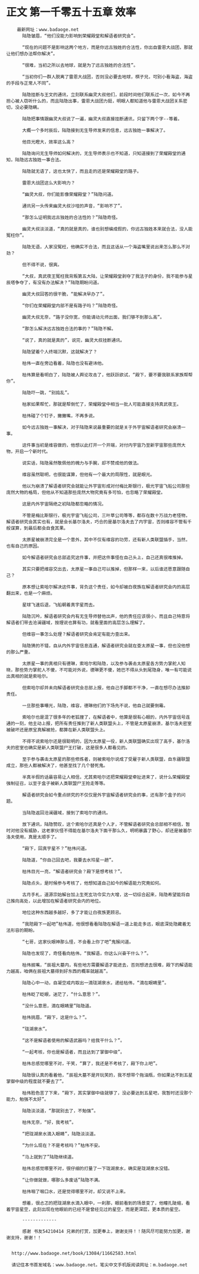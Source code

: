 # 正文 第一千零五十五章 效率
        最新网址：www.badaoge.net
          陆隐皱眉，“他们没能力影响到荣耀殿堂和解语者研究会”。
      
          “现在的问题不是影响这两个地方，而是你远古独姓的合法性，你出自雷恩大战团，那就让他们想办法帮你解决”。
      
          “很难，当初之所以去地球，就是为了远古独姓的合法性”。
      
          “当初你们一群人脱离了雷恩大战团，否则没必要去地球，棋子兄，可别小看海盗，海盗的手段与正常人不同”。
      
          陆隐挂断与王文的通讯，立刻联系幽灵大叔他们，前段时间他们联系过一次，如今不再担心被人窃听什么的，而且陆隐出事，雷恩大战团力挺，明眼人都知道他与雷恩大战团关系密切，没必要隐瞒。
      
          陆隐把事情跟幽灵大叔说了一遍，幽灵大叔直接挂断通讯，只留下两个字--等着。
      
          大概一个多时辰后，陆隐接到无生导师发来的信息，远古独姓一事解决了。
      
          他目光瞪大，效率这么高？
      
          陆隐询问无生导师如何解决的，无生导师表示也不知道，只知道接到了荣耀殿堂的通知，陆隐远古独姓一事合法。
      
          陆隐就无语了，这也太快了，而且走的还是荣耀殿堂的路子。
      
          雷恩大战团这么大影响力？
      
          “幽灵大叔，你们能影像荣耀殿堂？”陆隐问道。
      
          通讯另一头传来幽灵大叔沙哑的声音，“影响不了”。
      
          “那怎么证明我远古独姓的合法性的？”陆隐奇怪。
      
          幽灵大叔淡淡道，“真的就是真的，谁也别想编成假的，你远古独姓本来就合法，没人能冤枉你”。
      
          陆隐无语，人家没冤枉，他确实不合法，而且这话从一个海盗嘴里说出来怎么那么不对劲？
      
          但不得不说，很爽。
      
          “大叔，真武夜王冤枉我背叛第五大陆，让荣耀殿堂剥夺了我法子的身份，我不能参与星辰塔争夺了，有没有办法解决？”陆隐期盼问道。
      
          幽灵大叔回答的很干脆，“能解决早办了”。
      
          “你们在荣耀殿堂内部不是有路子吗？”陆隐奇怪。
      
          幽灵大叔无奈，“路子没你宽，你能请动元师出面，我们够不到那么高”。
      
          “那怎么解决远古独姓合法的事的？”陆隐不解。
      
          “说了，真的就是真的”，说完，幽灵大叔挂断通讯。
      
          陆隐望着个人终端沉默，这就解决了？
      
          枯伟一直在旁边看着，陆隐也没有避讳他。
      
          枯伟算是看明白了，陆隐被人舆论攻击了，他跃跃欲试，“殿下，要不要我联系家族帮帮你”。
      
          陆隐吓一跳，“别捣乱”。
      
          枯家如果帮忙，那就是帮倒忙了，荣耀殿堂中相当一批人可能直接支持真武夜王。
      
          枯伟碰了个钉子，撇撇嘴，不再多说。
      
          如今远古独姓一事解决，对于陆隐来说最重要的就是关于外宇宙解语者研究会崩溃一事。
      
          这件事当初是维容做的，他想以此打开一个开端，对付内宇宙乃至新宇宙那些庞然大物，开启一个新时代。
      
          说实话，陆隐虽然敬佩他的魄力与手腕，却不赞成他的做法。
      
          维容虽然聪明，也很能谋算，但他有一个最大的局限性，就是眼光。
      
          他以为崩溃了解语者研究会就能让外宇宙形成对付梅比斯银行，极光宇宙飞船公司那些庞然大物的格局，但他从不知道那些庞然大物究竟有多可怕，也忽略了荣耀殿堂。
      
          这是内外宇宙隔绝之初陆隐都忽略的情况。
      
          不管是梅比斯银行，极光宇宙飞船公司，三叶草公司等等，都存在数十万战力老怪物，解语者研究会其实也有，就是会长基尔洛夫，巧合的是基尔洛夫去了内宇宙，否则维容不管有千般谋算，到最后都会自食其果。
      
          太原星被崩溃完全是一个意外，其中不仅有维容的功劳，还有新人类联盟插手，当然，也有自己的原因。
      
          如今解语者研究会总部追究这件事，并把这件事怪在自己头上，自己还真很难推掉。
      
          其实只要把维容交出去，太原星一事自己可以推掉，但那样一来，以后谁还愿意跟随自己？
      
          原本想让索哈尔解决这件事，背负这个责任，如今却被白夜族在解语者研究会内的高层翻出来，也是一个麻烦。
      
          星球飞速后退，飞船朝着真宇星而去。
      
          陆隐沉吟，解语者研究会内有无生导师替他出声，他的责任应该很小，而且自己特意将解语者们带去沧澜疆域，按理说也算有功，就看里面的高层怎么理解了。
      
          但维容一事怎么处理？解语者研究会肯定有能力查出来。
      
          陆隐猜的不错，自从内外宇宙信息连通，解语者研究会就在查太原星一事，但也没他想的那么严重。
      
          太原星一事的真相只有德琳，索哈尔和陆隐，以及参与袭击太原星各方势力掌舵人知晓，那些势力掌舵人不傻，不可能对外说，德琳更不傻，她巴不得从头到尾隐身，唯一有可能说出真相的就是索哈尔。
      
          但索哈尔却并未向解语者研究会总部上报，他自己手脚都不干净，一直在想尽办法推卸责任。
      
          一旦那些事曝光，陆隐，维容，德琳他们的下场先不说，他自己就要倒霉。
      
          索哈尔也是混了很多年的老狐狸了，在解语者中，他算是很有心眼的，内外宇宙信号连通的一刻，他主动上报，把所有责任推到了新人类联盟头上，不管是太原星崩溃，基尔洛夫密室被破坏还是原宝真解被抢，都算在新人类联盟头上。
      
          不得不说索哈尔还是很聪明的，因为太原星一役，新人类联盟确实出现了高手，基尔洛夫的密室也确实是新人类联盟尸王打破，这是很多人都看见的。
      
          至于参与袭击太原星的那些修炼者，则被索哈尔说成了受雇于新人类联盟，自东疆联盟成立，那些人都被解决了，他甚至找了几个替死鬼。
      
          半真半假的话最容易让人相信，尤其索哈尔还把荣耀殿堂牵扯进来了，说什么荣耀殿堂强制征召，以至于盒子被新人类联盟尸王抢走等等。
      
          解语者研究会如今重点研究的不仅仅是外宇宙解语者研究会的事，还有那个盒子的问题。
      
          当陆隐返回沧澜疆域，接到了索哈尔的通讯。
      
          放下通讯，陆隐赞叹，这个索哈尔还真是个人才，不管解语者研究会总部相不相信，暂时对他没有威胁，这老家伙怪不得能在基尔洛夫下面干那么久，明明暴露了野心，却还是被基尔洛夫使用，真是太顺手了。
      
          “殿下，回真宇星不？”枯伟问道。
      
          陆隐道，“你自己回去吧，我要去水玲星一趟”。
      
          枯伟目光一亮，“解语者研究会？殿下是想考核？”。
      
          陆隐点头，是时候参与考核了，他想知道自己如今的解语能力究竟如何。
      
          古月手札，道源宗始解台加上生死玄功令实力大增，这一切综合起来，陆隐希望能将自己推向高处，以此增加在解语者研究会内的地位。
      
          地位这种东西越多越好，多了才能让白夜族更顾忌。
      
          “我陪殿下一起吧”枯伟道，他很想看看陆隐在解语一道上能走多远，眼底深处隐藏着无法形容的期盼。
      
          “七哥，这家伙眼神那么怪，不会看上你了吧”鬼猴问道。
      
          陆隐也发现了，奇怪看向枯伟，“我解语，你这么兴奋干什么？”。
      
          枯伟抿嘴，“辰祖大墓内，有些地方需要解语才能进去，否则想进去很难，殿下的解语能力越高，咱俩在辰祖大墓得到好东西的概率就越高”。
      
          陆隐心中一动，自凝空戒内取出一滴珑湖泉水，递给枯伟，“滴在眼睛里”。
      
          枯伟眨了眨眼，迷茫了，“什么意思？”。
      
          “没什么意思，滴在眼睛里”陆隐道。
      
          枯伟挑眉，“殿下，这是什么？”。
      
          “珑湖泉水”。
      
          “这不是解语者使用的解语武器吗？给我干什么？”。
      
          “一起考核，你也是解语者，而且达到了掌御中级”。
      
          枯伟总感觉哪里不对，干笑，“算了，我还是不考核了，殿下你上吧”。
      
          陆隐很认真的看着他，“辰祖大墓不是开玩笑的，我不想带个拖油瓶，你如果达不到五星掌御中级的程度就不要去了”。
      
          枯伟脸色苦了下来，“殿下，其实掌御中级就够了，没必要达到五星吧，我暂时还没那个能力，勉强不太好”。
      
          陆隐淡淡道，“那就别去了，不勉强”。
      
          枯伟无奈，“好，我考核”。
      
          “把珑湖泉水滴入眼睛”，陆隐淡淡道。
      
          “为什么现在？不是考核吗？”枯伟不安。
      
          “马上就到了”陆隐继续道。
      
          枯伟总感觉哪里不对，很仔细的打量了一下珑湖泉水，确实是珑湖泉水没错。
      
          “让你做就做，哪那么多废话”陆隐不满。
      
          枯伟咽了咽口水，还是觉得哪里不对，却又说不上来。
      
          想着，很忐忑的把珑湖泉水滴入眼中，一刹那，眼前看到的场景变了，他瞳孔陡缩，看着宇宙星空，此刻出现在他眼前的已经不是曾经见过的星空，而是更深层，更本质的星空。
      
          -------------
      
          感谢 书友54210414 兄弟的打赏，加更奉上，谢谢支持！！随风尽可能努力加更，谢谢支持，谢谢！！
      
      
      http://www.badaoge.net/book/13084/11662583.html
      
      请记住本书首发域名：www.badaoge.net。笔尖中文手机版阅读网址：m.badaoge.net
